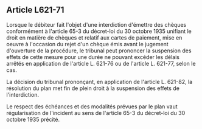 Article L621-71
----
Lorsque le débiteur fait l'objet d'une interdiction d'émettre des chèques
conformément à l'article 65-3 du décret-loi du 30 octobre 1935 unifiant le droit
en matière de chèques et relatif aux cartes de paiement, mise en oeuvre à
l'occasion du rejet d'un chèque émis avant le jugement d'ouverture de la
procédure, le tribunal peut prononcer la suspension des effets de cette mesure
pour une durée ne pouvant excéder les délais arrêtés en application de l'article
L. 621-76 ou de l'article L. 621-77, selon le cas.

La décision du tribunal prononçant, en application de l'article L. 621-82, la
résolution du plan met fin de plein droit à la suspension des effets de
l'interdiction.

Le respect des échéances et des modalités prévues par le plan vaut
régularisation de l'incident au sens de l'article 65-3 du décret-loi du 30
octobre 1935 précité.
